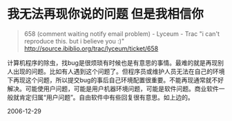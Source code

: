 # 我无法再现你说的问题 但是我相信你

> 658 (comment waiting notify email problem) - Lyceum - Trac
> "i can't reproduce this. but i believe you :)"
> http://source.ibiblio.org/trac/lyceum/ticket/658


计算机程序的除虫，找bug是很烦琐有时候也是有意思的事情。最难的就是再现别人出现的问题。比如有人遇到这个问题了。但程序员或维护人员无法在自己的环境下再现这个问题，所以提交bug的事后自己环境配置很重要。不能再现通常就不好解决。可能使用户问题，可能是用户机器环境问题，可能是软件问题。商业软件一般就肯定归属“用户问题”。自由软件中有些回复很有意思。如上边的。


2006-12-29